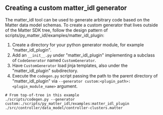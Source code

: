 ## Creating a custom matter_idl generator

The matter_idl tool can be used to generate arbitrary code based on the Matter
data model schemas. To create a custom generator that lives outside of the
Matter SDK tree, follow the design pattern of
scripts/py_matter_idl/examples/matter_idl_plugin:

1. Create a directory for your python generator module, for example
   "matter_idl_plugin".
2. Add an `__init__.py` under "matter_idl_plugin" implementing a subclass of
   `CodeGenerator` named `CustomGenerator`.
3. Have `CustomGenerator` load jinja templates, also under the
   "matter_idl_plugin" subdirectory.
4. Execute the `codegen.py` script passing the path to the parent directory of
   "matter_idl_plugin" via
   `--generator custom:<plugin_path>:<plugin_module_name>` argument.

```
# From top-of-tree in this example
./scripts/codegen.py --generator custom:./scripts/py_matter_idl/examples:matter_idl_plugin ./src/controller/data_model/controller-clusters.matter
```
